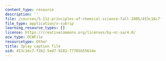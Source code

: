 ```yaml
---
content_type: resource
description: ''
file: /courses/5-112-principles-of-chemical-science-fall-2005/453c16c7f2b25ed7928277785b55614e_qK6DgAM-q7U.vtt
file_type: application/x-subrip
learning_resource_types: []
license: https://creativecommons.org/licenses/by-nc-sa/4.0/
ocw_type: OCWFile
resourcetype: Other
title: 3play caption file
uid: 453c16c7-f2b2-5ed7-9282-77785b55614e
---
```

